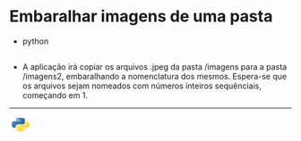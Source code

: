 # Embaralhar imagens de uma pasta
- python

##

- A aplicação irá copiar os arquivos .jpeg da pasta /imagens para a pasta /imagens2, embaralhando a nomenclatura dos mesmos. Espera-se que os arquivos sejam nomeados com números inteiros sequênciais, começando em 1.


<hr/>
<div style="display: inline_block">
  <img align="center" alt="Python" height="30" width="40" src="https://raw.githubusercontent.com/devicons/devicon/master/icons/python/python-original.svg">
</div>
